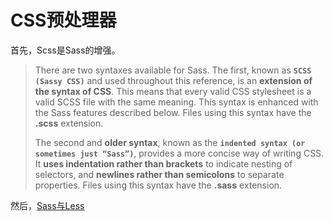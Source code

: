 # CSS预处理器
首先，Scss是Sass的增强。
> There are two syntaxes available for Sass. The first, known as **`SCSS (Sassy CSS)`** and used throughout this reference, is an **extension of the syntax of CSS**. This means that every valid CSS stylesheet is a valid SCSS file with the same meaning. This syntax is enhanced with the Sass features described below. Files using this syntax have the **.scss** extension.
> 
> The second and **older syntax**, known as the **`indented syntax (or sometimes just “Sass”)`**, provides a more concise way of writing CSS. It **uses indentation rather than brackets** to indicate nesting of selectors, and **newlines rather than semicolons** to separate properties. Files using this syntax have the **.sass** extension.

然后，[Sass与Less](https://juejin.cn/post/6844904169313140749)